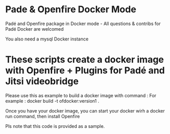 # Pade & Openfire Docker Mode
Padé and Openfire package in Docker mode - All questions &amp; contribs for Padé Docker are welcomed

You also need a mysql Docker instance

# These scripts create a docker image with Openfire + Plugins for Padé and Jitsi videobridge

Please use this as example to build a docker image with command :
For example :
docker build -t ofdocker:version1 .

Once you have your docker image, you can start your docker wirh a docker run command, then install Openfire

Pls note that this code is provided as a sample. 

